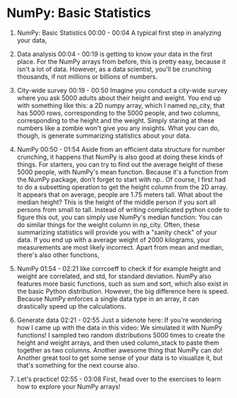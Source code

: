# NumPy: Basic Statistics

1. NumPy: Basic Statistics
00:00 - 00:04
A typical first step in analyzing your data,

2. Data analysis
00:04 - 00:19
is getting to know your data in the first place. For the NumPy arrays from before, this is pretty easy, because it isn't a lot of data. However, as a data scientist, you'll be crunching thousands, if not millions or billions of numbers.

3. City-wide survey
00:19 - 00:50
Imagine you conduct a city-wide survey where you ask 5000 adults about their height and weight. You end up with something like this: a 2D numpy array, which I named np_city, that has 5000 rows, corresponding to the 5000 people, and two columns, corresponding to the height and the weight. Simply staring at these numbers like a zombie won't give you any insights. What you can do, though, is generate summarizing statistics about your data.

4. NumPy
00:50 - 01:54
Aside from an efficient data structure for number crunching, it happens that NumPy is also good at doing these kinds of things. For starters, you can try to find out the average height of these 5000 people, with NumPy's mean function. Because it's a function from the NumPy package, don't forget to start with np.. Of course, I first had to do a subsetting operation to get the height column from the 2D array. It appears that on average, people are 1.75 meters tall. What about the median height? This is the height of the middle person if you sort all persons from small to tall. Instead of writing complicated python code to figure this out, you can simply use NumPy's median function: You can do similar things for the weight column in np_city. Often, these summarizing statistics will provide you with a "sanity check" of your data. If you end up with a average weight of 2000 kilograms, your measurements are most likely incorrect. Apart from mean and median, there's also other functions,

5. NumPy
01:54 - 02:21
like corrcoeff to check if for example height and weight are correlated, and std, for standard deviation. NumPy also features more basic functions, such as sum and sort, which also exist in the basic Python distribution. However, the big difference here is speed. Because NumPy enforces a single data type in an array, it can drastically speed up the calculations.

6. Generate data
02:21 - 02:55
Just a sidenote here: If you're wondering how I came up with the data in this video: We simulated it with NumPy functions! I sampled two random distributions 5000 times to create the height and weight arrays, and then used column_stack to paste them together as two columns. Another awesome thing that NumPy can do! Another great tool to get some sense of your data is to visualize it, but that's something for the next course also.

7. Let's practice!
02:55 - 03:08
First, head over to the exercises to learn how to explore your NumPy arrays!